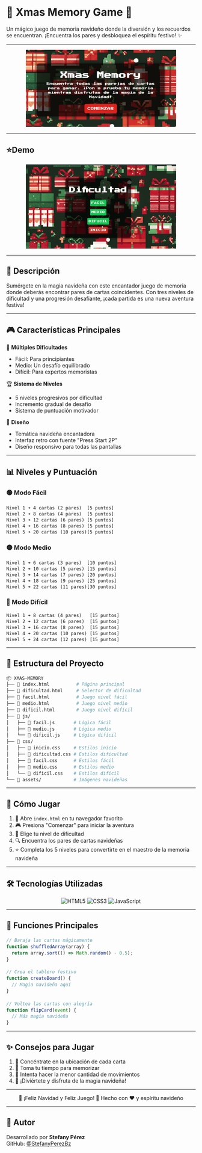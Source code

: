 # 🎄 Xmas Memory Game 🎅
Un mágico juego de memoria navideño donde la diversión y los recuerdos se encuentran. ¡Encuentra los pares y desbloquea el espíritu festivo! ✨

---

<p align="center">
  <img src="./vista.png" alt="Vista previa del juego" width="400"/>
</p>

---

## ⭐​Demo

<p align="center">
  <img src="assets/demostracion.gif" alt="Demostración del juego" width="400"/>
</p>

---

## 🌟 Descripción

Sumérgete en la magia navideña con este encantador juego de memoria donde deberás encontrar pares de cartas coincidentes. Con tres niveles de dificultad y una progresión desafiante, ¡cada partida es una nueva aventura festiva!

---

## 🎮 Características Principales

🎯 **Múltiples Dificultades**

- Fácil: Para principiantes
- Medio: Un desafío equilibrado
- Difícil: Para expertos memoristas

🏆 **Sistema de Niveles**

- 5 niveles progresivos por dificultad
- Incremento gradual de desafío
- Sistema de puntuación motivador

🎨 **Diseño**

- Temática navideña encantadora
- Interfaz retro con fuente "Press Start 2P"
- Diseño responsivo para todas las pantallas

---

## 📊 Niveles y Puntuación

### 🟢 Modo Fácil

```
Nivel 1 ➜ 4 cartas (2 pares)  [5 puntos]
Nivel 2 ➜ 8 cartas (4 pares)  [5 puntos]
Nivel 3 ➜ 12 cartas (6 pares) [5 puntos]
Nivel 4 ➜ 16 cartas (8 pares) [5 puntos]
Nivel 5 ➜ 20 cartas (10 pares)[5 puntos]
```

### 🟡 Modo Medio

```
Nivel 1 ➜ 6 cartas (3 pares)  [10 puntos]
Nivel 2 ➜ 10 cartas (5 pares) [15 puntos]
Nivel 3 ➜ 14 cartas (7 pares) [20 puntos]
Nivel 4 ➜ 18 cartas (9 pares) [25 puntos]
Nivel 5 ➜ 22 cartas (11 pares)[30 puntos]
```

### 🔴 Modo Difícil

```
Nivel 1 ➜ 8 cartas (4 pares)   [15 puntos]
Nivel 2 ➜ 12 cartas (6 pares)  [15 puntos]
Nivel 3 ➜ 16 cartas (8 pares)  [15 puntos]
Nivel 4 ➜ 20 cartas (10 pares) [15 puntos]
Nivel 5 ➜ 24 cartas (12 pares) [15 puntos]
```

---

## 📁 Estructura del Proyecto

```bash
📦 XMAS-MEMORY
├── 📄 index.html          # Página principal
├── 📄 dificultad.html     # Selector de dificultad
├── 📄 facil.html          # Juego nivel fácil
├── 📄 medio.html          # Juego nivel medio
├── 📄 dificil.html        # Juego nivel difícil
├── 📂 js/
│   ├── 📜 facil.js       # Lógica fácil
│   ├── 📜 medio.js       # Lógica medio
│   └── 📜 dificil.js     # Lógica difícil
├── 📂 css/
│   ├── 🎨 inicio.css     # Estilos inicio
│   ├── 🎨 dificultad.css # Estilos dificultad
│   ├── 🎨 facil.css      # Estilos fácil
│   ├── 🎨 medio.css      # Estilos medio
│   └── 🎨 dificil.css    # Estilos difícil
└── 📂 assets/            # Imágenes navideñas
```

---

## 🎯 Cómo Jugar

1. 🚀 Abre `index.html` en tu navegador favorito
2. 🎮 Presiona "Comenzar" para iniciar la aventura
3. 🎯 Elige tu nivel de dificultad
4. 🔍 Encuentra los pares de cartas navideñas
5. ⭐ Completa los 5 niveles para convertirte en el maestro de la memoria navideña

---

## 🛠️ Tecnologías Utilizadas

<p align="center">
  <img src="https://img.icons8.com/?size=100&id=20909&format=png&color=000000" alt="HTML5" width="80"/>
  <img src="https://img.icons8.com/?size=100&id=21278&format=png&color=000000" alt="CSS3" width="80"/>
  <img src="https://img.icons8.com/?size=100&id=108784&format=png&color=000000" alt="JavaScript" width="80"/>
</p>

---

## 🎁 Funciones Principales

```javascript
// Baraja las cartas mágicamente
function shuffledArray(array) {
  return array.sort(() => Math.random() - 0.5);
}

// Crea el tablero festivo
function createBoard() {
  // Magia navideña aquí
}

// Voltea las cartas con alegría
function flipCard(event) {
  // Más magia navideña
}
```

---

## ✨ Consejos para Jugar

1. 👀 Concéntrate en la ubicación de cada carta
2. 🧠 Toma tu tiempo para memorizar
3. 📝 Intenta hacer la menor cantidad de movimientos
4. 🌟 ¡Diviértete y disfruta de la magia navideña!

---

<div align="center">
🎄 ¡Feliz Navidad y Feliz Juego! 🎅
Hecho con ❤️ y espíritu navideño
</div>

---

## 👤 Autor

Desarrollado por **Stefany Pérez**  
GitHub: [@StefanyPerezBz](https://github.com/StefanyPerezBz)
